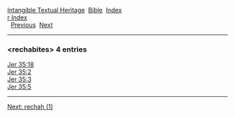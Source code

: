 [Intangible Textual Heritage](../../index)  [Bible](../index) 
[Index](index)   
[r Index](_r_)  
  [Previous](c09218)  [Next](c09220) 

------------------------------------------------------------------------

### &lt;rechabites&gt; 4 entries

[Jer 35:18](../kjv/jer035.htm#018)  
[Jer 35:2](../kjv/jer035.htm#002)  
[Jer 35:3](../kjv/jer035.htm#003)  
[Jer 35:5](../kjv/jer035.htm#005)  

------------------------------------------------------------------------

[Next: rechah (1)](c09220)
